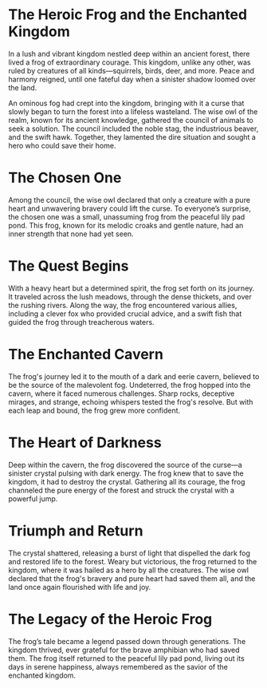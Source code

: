 # The Heroic Frog and the Enchanted Kingdom
In a lush and vibrant kingdom nestled deep within an ancient forest, there lived a frog of extraordinary courage. This kingdom, unlike any other, was ruled by creatures of all kinds—squirrels, birds, deer, and more. Peace and harmony reigned, until one fateful day when a sinister shadow loomed over the land.

An ominous fog had crept into the kingdom, bringing with it a curse that slowly began to turn the forest into a lifeless wasteland. The wise owl of the realm, known for its ancient knowledge, gathered the council of animals to seek a solution. The council included the noble stag, the industrious beaver, and the swift hawk. Together, they lamented the dire situation and sought a hero who could save their home.

# The Chosen One
Among the council, the wise owl declared that only a creature with a pure heart and unwavering bravery could lift the curse. To everyone’s surprise, the chosen one was a small, unassuming frog from the peaceful lily pad pond. This frog, known for its melodic croaks and gentle nature, had an inner strength that none had yet seen.

# The Quest Begins
With a heavy heart but a determined spirit, the frog set forth on its journey. It traveled across the lush meadows, through the dense thickets, and over the rushing rivers. Along the way, the frog encountered various allies, including a clever fox who provided crucial advice, and a swift fish that guided the frog through treacherous waters.

# The Enchanted Cavern
The frog's journey led it to the mouth of a dark and eerie cavern, believed to be the source of the malevolent fog. Undeterred, the frog hopped into the cavern, where it faced numerous challenges. Sharp rocks, deceptive mirages, and strange, echoing whispers tested the frog's resolve. But with each leap and bound, the frog grew more confident.

# The Heart of Darkness
Deep within the cavern, the frog discovered the source of the curse—a sinister crystal pulsing with dark energy. The frog knew that to save the kingdom, it had to destroy the crystal. Gathering all its courage, the frog channeled the pure energy of the forest and struck the crystal with a powerful jump.

# Triumph and Return
The crystal shattered, releasing a burst of light that dispelled the dark fog and restored life to the forest. Weary but victorious, the frog returned to the kingdom, where it was hailed as a hero by all the creatures. The wise owl declared that the frog's bravery and pure heart had saved them all, and the land once again flourished with life and joy.

# The Legacy of the Heroic Frog
The frog’s tale became a legend passed down through generations. The kingdom thrived, ever grateful for the brave amphibian who had saved them. The frog itself returned to the peaceful lily pad pond, living out its days in serene happiness, always remembered as the savior of the enchanted kingdom.
